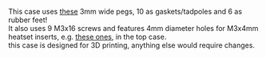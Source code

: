 This case uses [these](https://de.aliexpress.com/item/1005004496190801.html?spm=a2g0o.order_list.order_list_main.5.73fa5c5fQ7JZIB&gatewayAdapt=glo2deu) 3mm wide pegs, 10 as gaskets/tadpoles and 6 as rubber feet! \
It also uses 9 M3x16 screws and features 4mm diameter holes for M3x4mm heatset inserts, e.g. [these ones](https://www.amazon.de/-/en/ruthex-M3S-Short-Threaded-Insert/dp/B09ZHSGHXD/ref=sr_1_1?crid=TXWL2KSESMA1&dib=eyJ2IjoiMSJ9.CIMa3uBAPpP0oFYnXhPHRAjjsuibiprD8EfwpkA5hZEMBx1PBq17QTjsE7Tn9N7ELyoo5zlUD7WobLNgdgsPxlDMzm4OM1zqwLg6pEFbGDwlBgkL4Fm10CBv5D_YLewvUhhDppYXE1ll5NyqcGUvgEaTGpP95lkp_3BJ_5EwRml3Duc2AMK-MeqA_mJE8VIQYhT0NZCxa_a3y938YSuyXhPNqa-7gkvdq80zki3uEuhNAwVIsNEYI02jB-iGsQHhloDOT3HK9_x9MFHAnGfKjXawwLfAZWGFcpx9WchdPWg.wC7b-Qn2ydWIAq7RxFgWnx5dbPq8feCjglefuJowkk4&dib_tag=se&keywords=M3Sx4.0&qid=1717037518&sprefix=m3sx4.0%2Caps%2C94&sr=8-1), in the top case.\
this case is designed for 3D printing, anything else would require changes.
